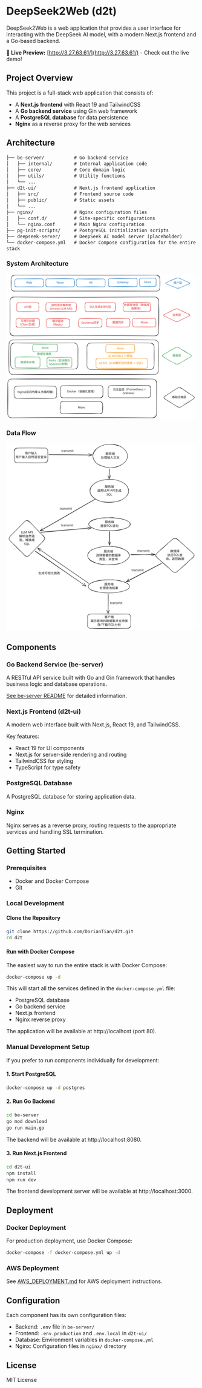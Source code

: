 # DeepSeek2Web (d2t)

DeepSeek2Web is a web application that provides a user interface for interacting with the DeepSeek AI model, with a modern Next.js frontend and a Go-based backend.

**🔗 Live Preview:** [http://3.27.63.61/](http://3.27.63.61/) - Check out the live demo!

## Project Overview

This project is a full-stack web application that consists of:

- A **Next.js frontend** with React 19 and TailwindCSS
- A **Go backend service** using Gin web framework
- A **PostgreSQL database** for data persistence
- **Nginx** as a reverse proxy for the web services

## Architecture

```
├── be-server/           # Go backend service
│   ├── internal/        # Internal application code
│   ├── core/            # Core domain logic
│   ├── utils/           # Utility functions
│   └── ...
├── d2t-ui/              # Next.js frontend application
│   ├── src/             # Frontend source code
│   ├── public/          # Static assets
│   └── ...
├── nginx/               # Nginx configuration files
│   ├── conf.d/          # Site-specific configurations
│   └── nginx.conf       # Main Nginx configuration
├── pg-init-scripts/     # PostgreSQL initialization scripts
├── deepseek-server/     # DeepSeek AI model server (placeholder)
└── docker-compose.yml   # Docker Compose configuration for the entire stack
```

### System Architecture

![System Architecture](statics/architecture.svg)

### Data Flow 

![Data Flow Diagram](statics/Untitled-2025-03-16-2026.svg)

## Components

### Go Backend Service (be-server)

A RESTful API service built with Go and Gin framework that handles business logic and database operations.

[See be-server README](./be-server/README.md) for detailed information.

### Next.js Frontend (d2t-ui)

A modern web interface built with Next.js, React 19, and TailwindCSS.

Key features:
- React 19 for UI components
- Next.js for server-side rendering and routing
- TailwindCSS for styling
- TypeScript for type safety

### PostgreSQL Database

A PostgreSQL database for storing application data.

### Nginx

Nginx serves as a reverse proxy, routing requests to the appropriate services and handling SSL termination.

## Getting Started

### Prerequisites

- Docker and Docker Compose
- Git

### Local Development

#### Clone the Repository

```bash
git clone https://github.com/DorianTian/d2t.git
cd d2t
```

#### Run with Docker Compose

The easiest way to run the entire stack is with Docker Compose:

```bash
docker-compose up -d
```

This will start all the services defined in the `docker-compose.yml` file:
- PostgreSQL database
- Go backend service
- Next.js frontend
- Nginx reverse proxy

The application will be available at http://localhost (port 80).

### Manual Development Setup

If you prefer to run components individually for development:

#### 1. Start PostgreSQL

```bash
docker-compose up -d postgres
```

#### 2. Run Go Backend

```bash
cd be-server
go mod download
go run main.go
```

The backend will be available at http://localhost:8080.

#### 3. Run Next.js Frontend

```bash
cd d2t-ui
npm install
npm run dev
```

The frontend development server will be available at http://localhost:3000.

## Deployment

### Docker Deployment

For production deployment, use Docker Compose:

```bash
docker-compose -f docker-compose.yml up -d
```

### AWS Deployment

See [AWS_DEPLOYMENT.md](./AWS_DEPLOYMENT.md) for AWS deployment instructions.

## Configuration

Each component has its own configuration files:

- Backend: `.env` file in `be-server/`
- Frontend: `.env.production` and `.env.local` in `d2t-ui/`
- Database: Environment variables in `docker-compose.yml`
- Nginx: Configuration files in `nginx/` directory

## License

MIT License
